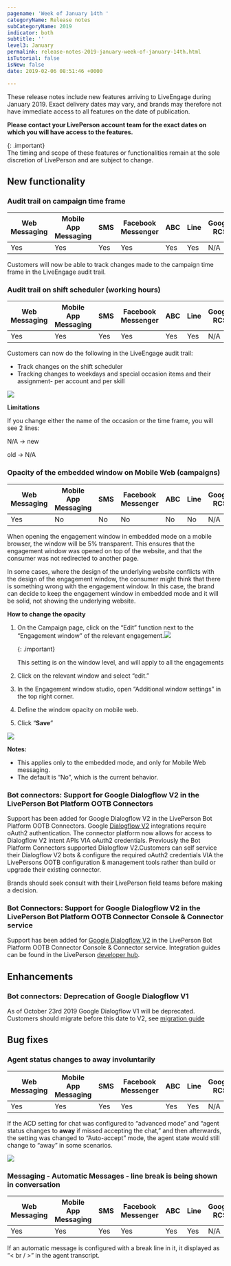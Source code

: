 ```yaml
---
pagename: 'Week of January 14th '
categoryName: Release notes
subCategoryName: 2019
indicator: both
subtitle: ''
level3: January
permalink: release-notes-2019-january-week-of-january-14th.html
isTutorial: false
isNew: false
date: 2019-02-06 08:51:46 +0000

---
```

These release notes include new features arriving to LiveEngage during January 2019. Exact delivery dates may vary, and brands may therefore not have immediate access to all features on the date of publication.

**Please contact your LivePerson account team for the exact dates on which you will have access to the features.**

{: .important}  
The timing and scope of these features or functionalities remain at the sole discretion of LivePerson and are subject to change.

## New functionality

### Audit trail on campaign time frame

<table>
<thead>
<tr class="categoryrow">
<th>Web Messaging</th>
<th>Mobile App Messaging</th>
<th>SMS</th>
<th>Facebook Messenger</th>
<th>ABC</th>
<th>Line</th>
<th>Google RCS</th>
<th>Google My Business</th>
<th>WhatsApp Business</th>
<th>Chat</th>
</tr>
</thead>
<tbody>
<tr>
<td>Yes</td>
<td>Yes</td>
<td>Yes</td>
<td>Yes</td>
<td>Yes</td>
<td>Yes</td>
<td>N/A</td>
<td>Yes</td>
<td>Yes</td>
<td>Yes</td>
</tr>
</tbody>
</table>

Customers will now be able to track changes made to the campaign time frame in the LiveEngage audit trail.

### Audit trail on shift scheduler (working hours)

<table>
<thead>
<tr class="categoryrow">
<th>Web Messaging</th>
<th>Mobile App Messaging</th>
<th>SMS</th>
<th>Facebook Messenger</th>
<th>ABC</th>
<th>Line</th>
<th>Google RCS</th>
<th>Google My Business</th>
<th>WhatsApp Business</th>
<th>Chat</th>
</tr>
</thead>
<tbody>
<tr>
<td>Yes</td>
<td>Yes</td>
<td>Yes</td>
<td>Yes</td>
<td>Yes</td>
<td>Yes</td>
<td>N/A</td>
<td>Yes</td>
<td>Yes</td>
<td>Yes</td>
</tr>
</tbody>
</table>

Customers can now do the following in the LiveEngage audit trail:

* Track changes on the shift scheduler
* Tracking changes to weekdays and special occasion items and their assignment- per account and per skill

![](/img/week-of-january-14th-1.png)

**Limitations**

If you change either the name of the occasion or the time frame, you will see 2 lines:

N/A -> new

old -> N/A

### Opacity of the embedded window on Mobile Web (campaigns)

<table>
<thead>
<tr class="categoryrow">
<th>Web Messaging</th>
<th>Mobile App Messaging</th>
<th>SMS</th>
<th>Facebook Messenger</th>
<th>ABC</th>
<th>Line</th>
<th>Google RCS</th>
<th>Google My Business</th>
<th>WhatsApp Business</th>
<th>Chat</th>
</tr>
</thead>
<tbody>
<tr>
<td>Yes</td>
<td>No</td>
<td>No</td>
<td>No</td>
<td>No</td>
<td>No</td>
<td>N/A</td>
<td>No</td>
<td>N/A</td>
<td>Yes</td>
</tr>
</tbody>
</table>

When opening the engagement window in embedded mode on a mobile browser, the window will be 5% transparent. This ensures that the engagement window was opened on top of the website, and that the consumer was not redirected to another page.

In some cases, where the design of the underlying website conflicts with the design of the engagement window, the consumer might think that there is something wrong with the engagement window. In this case, the brand can decide to keep the engagement window in embedded mode and it will be solid, not showing the underlying website.

**How to change the opacity**

1. On the Campaign page, click on the “Edit” function next to the “Engagement window” of the relevant engagement.![](/img/week-of-january-14th-3b.png)

   {: .important}

   This setting is on the window level, and will apply to all the engagements
2. Click on the relevant window and select “edit.”
3. In the Engagement window studio, open “Additional window settings” in the top right corner.
4. Define the window opacity on mobile web.
5. Click “**Save**”

![](/img/week-of-january-14th-4b.png)

**Notes:**

* This applies only to the embedded mode, and only for Mobile Web messaging.
* The default is “No”, which is the current behavior.

### Bot connectors: Support for Google Dialogflow V2 in the LivePerson Bot Platform OOTB Connectors

Support has been added for Google Dialogflow V2 in the LivePerson Bot Platform OOTB Connectors. Google [Dialogflow V2](https://dialogflow.com/docs) integrations require oAuth2 authentication. The connector platform now allows for access to Dialogflow V2 intent APIs VIA oAuth2 credentials. Previously the Bot Platform Connectors supported Dialogflow V2.Customers can self service their Dialogflow V2 bots & configure the required oAuth2 credentials VIA the LivePersons OOTB configuration & management tools rather than build or upgrade their existing connector.

Brands should seek consult with their LivePerson field teams before making a decision.

### Bot Connectors: Support for Google Dialogflow V2 in the LivePerson Bot Platform OOTB Connector Console & Connector service

Support has been added for [Google Dialogflow V2](https://dialogflow.com/docs) in the LivePerson Bot Platform OOTB Connector Console & Connector service. Integration guides can be found in the LivePerson [developer hub](https://developers.liveperson.com/customer-facing-bots-deploying-bots-to-liveengage.html).

## Enhancements

### Bot connectors: Deprecation of Google Dialogflow V1

As of October 23rd 2019 Google Dialogflow V1 will be deprecated. Customers should migrate before this date to V2, see [migration guide](https://dialogflow.com/docs/reference/v1-v2-migration-guide)

## Bug fixes

### Agent status changes to away involuntarily

<table>
<thead>
<tr class="categoryrow">
<th>Web Messaging</th>
<th>Mobile App Messaging</th>
<th>SMS</th>
<th>Facebook Messenger</th>
<th>ABC</th>
<th>Line</th>
<th>Google RCS</th>
<th>Google My Business</th>
<th>WhatsApp Business</th>
<th>Chat</th>
</tr>
</thead>
<tbody>
<tr>
<td>Yes</td>
<td>Yes</td>
<td>Yes</td>
<td>Yes</td>
<td>Yes</td>
<td>Yes</td>
<td>N/A</td>
<td>Yes</td>
<td>Yes</td>
<td>Yes</td>
</tr>
</tbody>
</table>

If the ACD setting for chat was configured to “advanced mode” and “agent status changes to **away** if missed accepting the chat,” and then afterwards, the setting was changed to “Auto-accept” mode, the agent state would still change to “away” in some scenarios.

![](/img/week-of-january-14th-5.png)

### Messaging - Automatic Messages - line break is being shown in conversation

<table>
<thead>
<tr class="categoryrow">
<th>Web Messaging</th>
<th>Mobile App Messaging</th>
<th>SMS</th>
<th>Facebook Messenger</th>
<th>ABC</th>
<th>Line</th>
<th>Google RCS</th>
<th>Google My Business</th>
<th>WhatsApp Business</th>
<th>Chat</th>
</tr>
</thead>
<tbody>
<tr>
<td>Yes</td>
<td>Yes</td>
<td>Yes</td>
<td>Yes</td>
<td>Yes</td>
<td>Yes</td>
<td>N/A</td>
<td>Yes</td>
<td>Yes</td>
<td>No</td>
</tr>
</tbody>
</table>

If an automatic message is configured with a break line in it, it displayed as “< br / >” in the agent transcript.